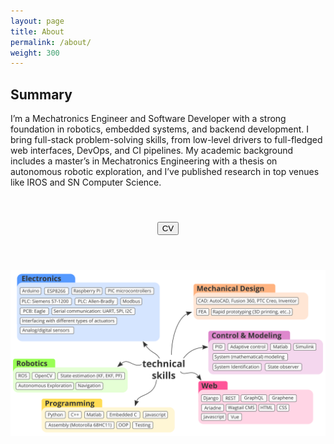 ```yaml
---
layout: page
title: About
permalink: /about/
weight: 300
---
```


<h2><strong> <i class="far fa-address-card"></i> Summary </strong></h2> 

I’m a Mechatronics Engineer and Software Developer with a strong foundation in robotics, embedded systems, and backend development.
I bring full-stack problem-solving skills, from low-level drivers to full-fledged web interfaces, DevOps, and CI pipelines.
My academic background includes a master’s in Mechatronics Engineering with a thesis on autonomous robotic exploration, and I’ve published research in top venues like IROS and SN Computer Science.



<div class="container" style="width: 100%; text-align: center; margin: 3em 0;">
      <button onclick=" window.open('../cv.pdf','_blank')" type="button" style="margin: 1em;" class="btn btn-outline-danger">CV</button>
</div>


<img src="/assets/images/summary.png" alt="Skills summary" class="img-fluid" />



